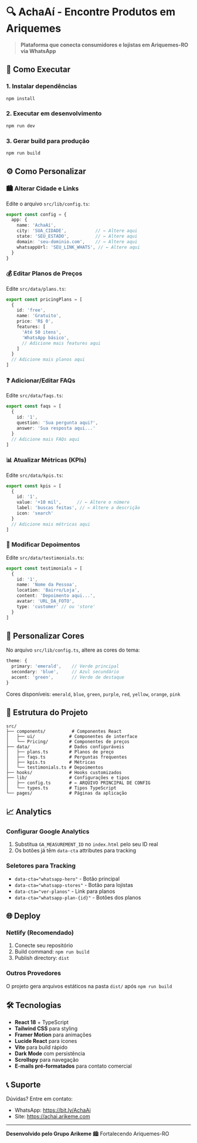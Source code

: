 # 🔍 AchaAí - Encontre Produtos em Ariquemes

> **Plataforma que conecta consumidores e lojistas em Ariquemes-RO via WhatsApp**

## 🚀 Como Executar

### 1. Instalar dependências
```bash
npm install
```

### 2. Executar em desenvolvimento
```bash
npm run dev
```

### 3. Gerar build para produção
```bash
npm run build
```

## ⚙️ Como Personalizar

### 🏙️ Alterar Cidade e Links
Edite o arquivo `src/lib/config.ts`:

```typescript
export const config = {
  app: {
    name: 'AchaAí',
    city: 'SUA_CIDADE',           // ← Altere aqui
    state: 'SEU_ESTADO',          // ← Altere aqui
    domain: 'seu-dominio.com',    // ← Altere aqui
    whatsappUrl: 'SEU_LINK_WHATS', // ← Altere aqui
  }
}
```

### 💰 Editar Planos de Preços
Edite `src/data/plans.ts`:

```typescript
export const pricingPlans = [
  {
    id: 'free',
    name: 'Gratuito',
    price: 'R$ 0',
    features: [
      'Até 50 itens',
      'WhatsApp básico',
      // Adicione mais features aqui
    ]
  }
  // Adicione mais planos aqui
]
```

### ❓ Adicionar/Editar FAQs
Edite `src/data/faqs.ts`:

```typescript
export const faqs = [
  {
    id: '1',
    question: 'Sua pergunta aqui?',
    answer: 'Sua resposta aqui...'
  }
  // Adicione mais FAQs aqui
]
```

### 📊 Atualizar Métricas (KPIs)
Edite `src/data/kpis.ts`:

```typescript
export const kpis = [
  {
    id: '1',
    value: '+10 mil',      // ← Altere o número
    label: 'buscas feitas', // ← Altere a descrição
    icon: 'search'
  }
  // Adicione mais métricas aqui
]
```

### 💬 Modificar Depoimentos
Edite `src/data/testimonials.ts`:

```typescript
export const testimonials = [
  {
    id: '1',
    name: 'Nome da Pessoa',
    location: 'Bairro/Loja',
    content: 'Depoimento aqui...',
    avatar: 'URL_DA_FOTO',
    type: 'customer' // ou 'store'
  }
]
```

## 🎨 Personalizar Cores

No arquivo `src/lib/config.ts`, altere as cores do tema:

```typescript
theme: {
  primary: 'emerald',    // Verde principal
  secondary: 'blue',     // Azul secundário
  accent: 'green',       // Verde de destaque
}
```

Cores disponíveis: `emerald`, `blue`, `green`, `purple`, `red`, `yellow`, `orange`, `pink`

## 📱 Estrutura do Projeto

```
src/
├── components/          # Componentes React
│   ├── ui/             # Componentes de interface
│   └── Pricing/        # Componentes de preços
├── data/               # Dados configuráveis
│   ├── plans.ts        # Planos de preço
│   ├── faqs.ts         # Perguntas frequentes
│   ├── kpis.ts         # Métricas
│   └── testimonials.ts # Depoimentos
├── hooks/              # Hooks customizados
├── lib/                # Configurações e tipos
│   ├── config.ts       # ← ARQUIVO PRINCIPAL DE CONFIG
│   └── types.ts        # Tipos TypeScript
└── pages/              # Páginas da aplicação
```

## 📈 Analytics

### Configurar Google Analytics
1. Substitua `GA_MEASUREMENT_ID` no `index.html` pelo seu ID real
2. Os botões já têm `data-cta` attributes para tracking

### Seletores para Tracking
- `data-cta="whatsapp-hero"` - Botão principal
- `data-cta="whatsapp-stores"` - Botão para lojistas
- `data-cta="ver-planos"` - Link para planos
- `data-cta="whatsapp-plan-{id}"` - Botões dos planos

## 🌐 Deploy

### Netlify (Recomendado)
1. Conecte seu repositório
2. Build command: `npm run build`
3. Publish directory: `dist`

### Outros Provedores
O projeto gera arquivos estáticos na pasta `dist/` após `npm run build`

## 🛠️ Tecnologias

- **React 18** + TypeScript
- **Tailwind CSS** para styling
- **Framer Motion** para animações
- **Lucide React** para ícones
- **Vite** para build rápido
- **Dark Mode** com persistência
- **Scrollspy** para navegação
- **E-mails pré-formatados** para contato comercial

## 📞 Suporte

Dúvidas? Entre em contato:
- WhatsApp: https://bit.ly/AchaAi
- Site: https://achai.arikeme.com

---

**Desenvolvido pelo Grupo Arikeme** 🏙️ Fortalecendo Ariquemes-RO